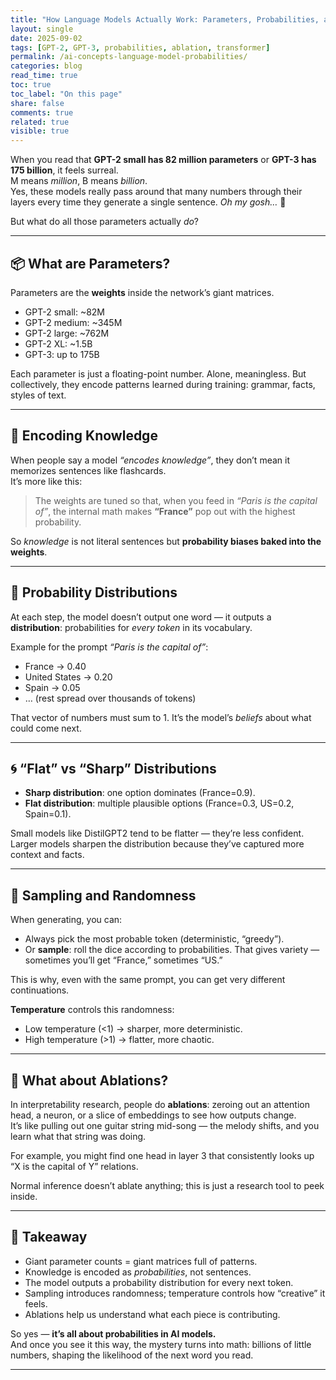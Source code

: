 ```yaml
---
title: "How Language Models Actually Work: Parameters, Probabilities, and Interpretability"
layout: single
date: 2025-09-02
tags: [GPT-2, GPT-3, probabilities, ablation, transformer]
permalink: /ai-concepts-language-model-probabilities/
categories: blog
read_time: true
toc: true
toc_label: "On this page"
share: false
comments: true
related: true
visible: true
---
```



When you read that **GPT-2 small has 82 million parameters** or **GPT-3 has 175 billion**, it feels surreal.  
M means *million*, B means *billion*.  
Yes, these models really pass around that many numbers through their layers every time they generate a single sentence. *Oh my gosh…* 🤯  

But what do all those parameters actually *do*?

---

## 📦 What are Parameters?
Parameters are the **weights** inside the network’s giant matrices.

- GPT-2 small: ~82M  
- GPT-2 medium: ~345M  
- GPT-2 large: ~762M  
- GPT-2 XL: ~1.5B  
- GPT-3: up to 175B  

Each parameter is just a floating-point number. Alone, meaningless. But collectively, they encode patterns learned during training: grammar, facts, styles of text.

---

## 🧠 Encoding Knowledge
When people say a model *“encodes knowledge”*, they don’t mean it memorizes sentences like flashcards.  
It’s more like this:

> The weights are tuned so that, when you feed in *“Paris is the capital of”*, the internal math makes **“France”** pop out with the highest probability.

So *knowledge* is not literal sentences but **probability biases baked into the weights**.

---

## 🎲 Probability Distributions
At each step, the model doesn’t output one word — it outputs a **distribution**: probabilities for *every token* in its vocabulary.

Example for the prompt *“Paris is the capital of”*:

- France → 0.40  
- United States → 0.20  
- Spain → 0.05  
- … (rest spread over thousands of tokens)  

That vector of numbers must sum to 1. It’s the model’s *beliefs* about what could come next.

---

## 🌀 “Flat” vs “Sharp” Distributions
- **Sharp distribution**: one option dominates (France=0.9).  
- **Flat distribution**: multiple plausible options (France=0.3, US=0.2, Spain=0.1).  

Small models like DistilGPT2 tend to be flatter — they’re less confident. Larger models sharpen the distribution because they’ve captured more context and facts.

---

## 🎲 Sampling and Randomness
When generating, you can:

- Always pick the most probable token (deterministic, “greedy”).  
- Or **sample**: roll the dice according to probabilities. That gives variety — sometimes you’ll get “France,” sometimes “US.”  

This is why, even with the same prompt, you can get very different continuations.

**Temperature** controls this randomness:

- Low temperature (<1) → sharper, more deterministic.  
- High temperature (>1) → flatter, more chaotic.  

---

## 🧪 What about Ablations?
In interpretability research, people do **ablations**: zeroing out an attention head, a neuron, or a slice of embeddings to see how outputs change.  
It’s like pulling out one guitar string mid-song — the melody shifts, and you learn what that string was doing.

For example, you might find one head in layer 3 that consistently looks up “X is the capital of Y” relations.

Normal inference doesn’t ablate anything; this is just a research tool to peek inside.

---

## 🔑 Takeaway
- Giant parameter counts = giant matrices full of patterns.  
- Knowledge is encoded as *probabilities*, not sentences.  
- The model outputs a probability distribution for every next token.  
- Sampling introduces randomness; temperature controls how “creative” it feels.  
- Ablations help us understand what each piece is contributing.  

So yes — **it’s all about probabilities in AI models.**  
And once you see it this way, the mystery turns into math: billions of little numbers, shaping the likelihood of the next word you read.

---
